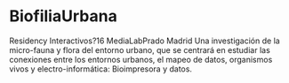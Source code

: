 # BiofiliaUrbana
Residency Interactivos?16 MediaLabPrado Madrid
Una investigación de la micro-fauna y flora del entorno urbano, que se centrará en estudiar las conexiones entre los entornos urbanos, el mapeo de datos, organismos vivos y electro-informática: Bioimpresora y datos.
